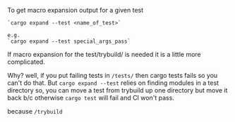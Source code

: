 To get macro expansion output for a given test

    `cargo expand --test <name_of_test>`

    e.g.
    `cargo expand --test special_args_pass`

If macro expansion for the test/trybuild/ is needed it is a little more complicated.

Why? well, if you put failing tests in `/tests/` then cargo tests fails so you
can't do that. But `cargo expand --test` relies on finding modules in a test directory
so, you can move a test from trybuild up one directory but move it back b/c
otherwise `cargo test` will fail and CI won't pass.

because `/trybuild`

